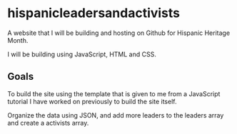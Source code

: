 # hispanicleadersandactivists

A website that I will be building and hosting on Github for Hispanic Heritage Month.

I will be building using JavaScript, HTML and CSS. 

## Goals

To build the site using the template that is given to me from a JavaScript tutorial I have worked on previously to build the site itself.

Organize the data using JSON, and add more leaders to the leaders array and create a activists array. 


